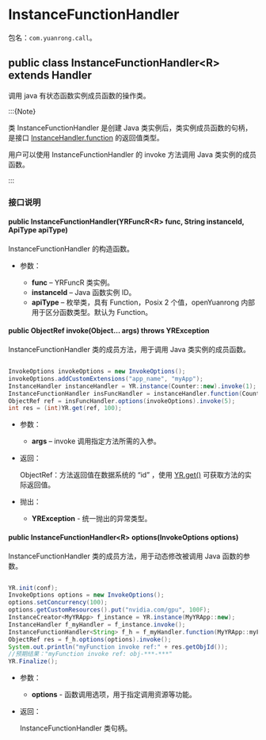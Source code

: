 # InstanceFunctionHandler

包名：`com.yuanrong.call`。

## public class InstanceFunctionHandler&lt;R&gt; extends Handler

调用 java 有状态函数实例成员函数的操作类。

:::{Note}

类 InstanceFunctionHandler 是创建 Java 类实例后，类实例成员函数的句柄，是接口 [InstanceHandler.function](InstanceHandler.md) 的返回值类型。

用户可以使用 InstanceFunctionHandler 的 invoke 方法调用 Java 类实例的成员函数。

:::

### 接口说明

#### public InstanceFunctionHandler(YRFuncR&lt;R&gt; func, String instanceId, ApiType apiType)

InstanceFunctionHandler 的构造函数。

- 参数：

   - **func** – YRFuncR 类实例。
   - **instanceId** – Java 函数实例 ID。
   - **apiType** – 枚举类，具有 Function，Posix 2 个值，openYuanrong 内部用于区分函数类型。默认为 Function。

#### public ObjectRef invoke(Object... args) throws YRException

InstanceFunctionHandler 类的成员方法，用于调用 Java 类实例的成员函数。

```java

InvokeOptions invokeOptions = new InvokeOptions();
invokeOptions.addCustomExtensions("app_name", "myApp");
InstanceHandler instanceHandler = YR.instance(Counter::new).invoke(1);
InstanceFunctionHandler insFuncHandler = instanceHandler.function(Counter::Add);
ObjectRef ref = insFuncHandler.options(invokeOptions).invoke(5);
int res = (int)YR.get(ref, 100);
```

- 参数：

   - **args** – invoke 调用指定方法所需的入参。

- 返回：

    ObjectRef：方法返回值在数据系统的 “id” ，使用 [YR.get()](get.md) 可获取方法的实际返回值。

- 抛出：

   - **YRException** - 统一抛出的异常类型。

#### public InstanceFunctionHandler&lt;R&gt; options(InvokeOptions options)

InstanceFunctionHandler 类的成员方法，用于动态修改被调用 Java 函数的参数。

```java

YR.init(conf);
InvokeOptions options = new InvokeOptions();
options.setConcurrency(100);
options.getCustomResources().put("nvidia.com/gpu", 100F);
InstanceCreator<MyYRApp> f_instance = YR.instance(MyYRApp::new);
InstanceHandler f_myHandler = f_instance.invoke();
InstanceFunctionHandler<String> f_h = f_myHandler.function(MyYRApp::myFunction);
ObjectRef res = f_h.options(options).invoke();
System.out.println("myFunction invoke ref:" + res.getObjId());
//预期结果："myFunction invoke ref: obj-***-***"
YR.Finalize();
```

- 参数：

   - **options** - 函数调用选项，用于指定调用资源等功能。

- 返回：

    InstanceFunctionHandler 类句柄。

